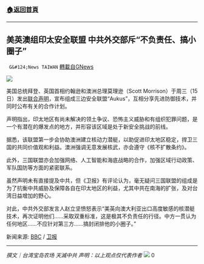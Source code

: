 ###  [:house:返回首頁](https://github.com/ourhimalayas/txt)
---


## 美英澳组印太安全联盟 中共外交部斥“不负责任、搞小圈子”
` G&#124;News TAIWAN` [轉載自GNews](https://gnews.org/zh-hans/1536256/)

![](https://assets.gnews.org/wp-content/uploads/2021/09/e82e27ae-1673-11ec-ab69-f2bfe93835cf_image_hires_130625.jpeg)

美国总统拜登、英国首相约翰逊和澳洲总理莫理逊（Scott Morrison）于周三（15日）发出[联合声明](https://www.whitehouse.gov/briefing-room/statements-releases/2021/09/15/joint-leaders-statement-on-aukus/)，宣布组成三边安全联盟“Aukus”，互相分享先进防御技术，并同时公布有关的合作计划。

声明指出，印太地区有尚未解决的领土争议、恐怖主义威胁和有组织犯罪问题，是一个有潜在的爆发点的地方，并形容该区域是处于新安全挑战的前线。

据悉，该联盟第一步会协助澳洲建立核动力潜艇，以助促进印太地区稳定，捍卫三国的共同价值观和利益。澳洲强调无意发展核武，亦会遵守《核不扩散条约》。

此外，三国联盟亦会加强网络、人工智能和海底战略的合作，加强区域行动政策、军队国防等方面的紧密联系。

虽然声明未有直接提及中共，但《卫报》有评论认为，毫无疑问三国联盟的组成是为了抗衡中共威胁及保障各自在印太地区的利益，尤其中共在南海的扩张，及对台湾日益增加的野心。

对此，中共外交部发言人赵立坚愤怒表示“美英向澳大利亚出口高度敏感的核潜艇技术，再次证明他们……采取双重标准，这是极其不负责任的行径。中方一贯认为任何地区……不应针对第三方……搞封闭排他的小圈子。”

新闻来源: [BBC](https://www.bbc.co.uk/news/world-58564837) / [卫报](https://www.theguardian.com/australia-news/2021/sep/15/australia-nuclear-powered-submarines-us-uk-security-partnership-aukus)

* * *

*撰文｜台湾宝岛农场 天滅中共
声明：以上观点仅代表作者*
![](https://assets.gnews.org/wp-content/uploads/2021/08/c9930e2158cc3d3f.jpg)
0
